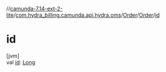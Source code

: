 //[camunda-7.14-ext-2-lite](../../../../index.md)/[com.hydra_billing.camunda.api.hydra.oms](../../index.md)/[Order](../index.md)/[Order](index.md)/[id](id.md)

# id

[jvm]\
val [id](id.md): [Long](https://kotlinlang.org/api/latest/jvm/stdlib/kotlin/-long/index.html)
